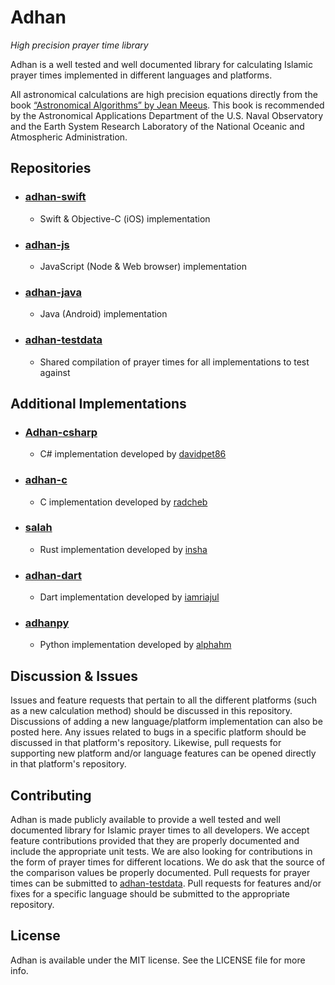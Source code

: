 # Adhan
*High precision prayer time library*

Adhan is a well tested and well documented library for calculating Islamic prayer times implemented in different
languages and platforms.

All astronomical calculations are high precision equations directly from the book 
[“Astronomical Algorithms” by Jean Meeus](http://www.willbell.com/math/mc1.htm). This book is recommended 
by the Astronomical Applications Department of the U.S. Naval Observatory and the Earth System Research Laboratory 
of the National Oceanic and Atmospheric Administration.

## Repositories

- ### [adhan-swift](https://github.com/batoulapps/adhan-swift) 
   - Swift & Objective-C (iOS) implementation
- ### [adhan-js](https://github.com/batoulapps/adhan-js)
   - JavaScript (Node & Web browser) implementation
- ### [adhan-java](https://github.com/batoulapps/adhan-java)
   - Java (Android) implementation
 - ### [adhan-testdata](https://github.com/batoulapps/adhan-testdata)
   - Shared compilation of prayer times for all implementations to test against

## Additional Implementations

- ### [Adhan-csharp](https://github.com/davidpet86/Adhan-csharp) 
   - C# implementation developed by [davidpet86](https://github.com/davidpet86)
- ### [adhan-c](https://github.com/radcheb/Adhan/tree/master/C/adhan) 
   - C implementation developed by [radcheb](https://github.com/radcheb)
- ### [salah](https://github.com/insha/salah) 
   - Rust implementation developed by [insha](https://github.com/insha)
- ### [adhan-dart](https://github.com/iamriajul/adhan-dart)
   - Dart implementation developed by [iamriajul](https://github.com/iamriajul)
- ### [adhanpy](https://github.com/alphahm/adhanpy)
   - Python implementation developed by [alphahm](https://github.com/alphahm)

## Discussion & Issues

Issues and feature requests that pertain to all the different platforms (such as a new calculation method) should be
discussed in this repository. Discussions of adding a new language/platform implementation can also be posted here. 
Any issues related to bugs in a specific platform should be discussed in that platform's repository. Likewise, 
pull requests for supporting new platform and/or language features can be opened directly in that platform's repository.

## Contributing

Adhan is made publicly available to provide a well tested and well documented library for Islamic prayer times to all 
developers. We accept feature contributions provided that they are properly documented and include the appropriate 
unit tests. We are also looking for contributions in the form of prayer times for different locations. We do ask that 
the source of the comparison values be properly documented. Pull requests for prayer times can be submitted to 
[adhan-testdata](https://github.com/batoulapps/adhan-testdata). Pull requests for features and/or fixes for a specific language 
should be submitted to the appropriate repository.

## License

Adhan is available under the MIT license. See the LICENSE file for more info.
